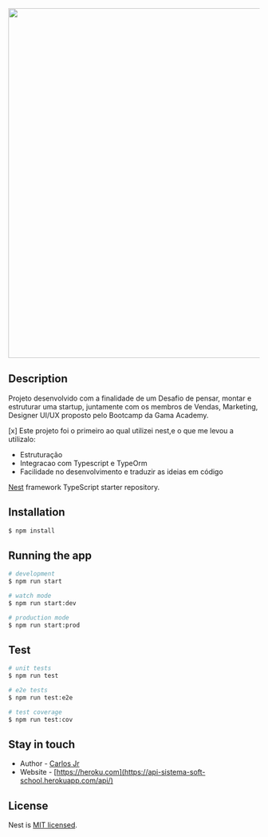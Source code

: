<div align="center">
<img src="https://user-images.githubusercontent.com/86996541/137501006-23800302-4963-404d-8ee9-640d126081f4.png" width="700px" />
</div>

## Description

Projeto desenvolvido com a finalidade de um Desafio de pensar, montar e estruturar uma startup, juntamente com os membros de Vendas, Marketing, Designer UI/UX proposto pelo Bootcamp da Gama Academy.

 [x] Este projeto foi o primeiro ao qual utilizei nest,e o que me levou a utilizalo:
  - Estruturação
  - Integracao com Typescript e TypeOrm
  - Facilidade no desenvolvimento e traduzir as ideias em código

[Nest](https://github.com/nestjs/nest) framework TypeScript starter repository.

## Installation

```bash
$ npm install
```

## Running the app

```bash
# development
$ npm run start

# watch mode
$ npm run start:dev

# production mode
$ npm run start:prod
```

## Test

```bash
# unit tests
$ npm run test

# e2e tests
$ npm run test:e2e

# test coverage
$ npm run test:cov
```

## Stay in touch

- Author - [Carlos Jr](https://github.com/Carloss-Jr)
- Website - [https://heroku.com](https://api-sistema-soft-school.herokuapp.com/api/)

## License

Nest is [MIT licensed](LICENSE).
